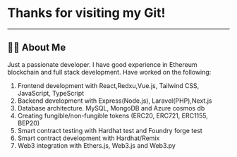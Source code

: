 # Thanks for visiting my Git!
---


## 🙋‍♂️ About Me
Just a passionate developer.
I have good experience in Ethereum blockchain and full stack development. Have worked on the following:

1. Frontend development with React,Redxu,Vue.js, Tailwind CSS, JavaScript, TypeScript
2. Backend development with Express(Node.js), Laravel(PHP),Next.js
3. Database architecture. MySQL, MongoDB and Azure cosmos db
4. Creating fungible/non-fungible tokens (ERC20, ERC721, ERC1155, BEP20)
5. Smart contract testing with Hardhat test and Foundry forge test
6. Smart contract development with Hardhat/Remix
7. Web3 integration with Ethers.js, Web3.js and Web3.py

